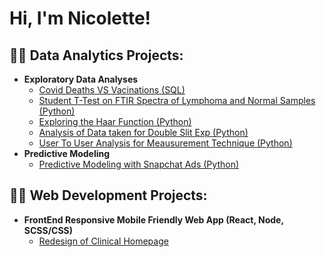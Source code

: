 <h1>Hi, I'm Nicolette!

<h2>👨‍💻 Data Analytics Projects:</h2>

<!--
- <b>Data Structures and Algorithms Practice (AlgoExpert)</b>
  - [Praciting DS & Algos in Python](https://github.com/joshmadakor1/Algorithms-Practice)
- <b>Full Stack Web App (React, NodeJS, Azure, and Machine Learning Components)</b>
  - [Image Analysis Middleware](https://github.com/joshmadakor1/4chan-Image-Analysis-Middleware-C964) <b><i>(Potentially NSFW)</b></i>
- <b>PowerShell</b>
  - [Windows EventLog: Failed RDP Logins Source IP to full GeoData Conversion](https://github.com/joshmadakor1/Sentinel-Lab)
  - [JWipe (Disk Wiping Utility)](https://github.com/joshmadakor1/Jwipe.PowerShell)
  - [Active Directory Bulk User Creation](https://github.com/joshmadakor1/AD_PS)
  - [User To User Analysis for Meausurement Technique (Python)](https://github.com/venantn/UserToUser)
 -->
- <b>Exploratory Data Analyses </b>
  - [Covid Deaths VS Vacinations (SQL)](https://github.com/venantn/COVIDProject)
  - [Student T-Test on FTIR Spectra of Lymphoma and Normal Samples (Python)](https://github.com/venantn/FTIR-Lymphoma-Analysis)
  - [Exploring the Haar Function (Python)](https://github.com/venantn/Plotting-Haar-Func)
  - [Analysis of Data taken for Double Slit Exp (Python)](https://github.com/venantn/Double_Slit)
  - [User To User Analysis for Meausurement Technique (Python)](https://github.com/venantn/UserToUser)
- <b>Predictive Modeling </b>
  - [Predictive Modeling with Snapchat Ads (Python)](https://github.com/venantn/AdEDA)
    
<h2>👨‍💻 Web Development Projects:</h2>

- <b>FrontEnd Responsive Mobile Friendly Web App (React, Node, SCSS/CSS) </b>
  - [Redesign of Clinical Homepage](https://github.com/venantn/sbc)



<!--
<h2> 🤳 Connect with me:</h2>


[<img align="left" alt="JoshMadakor | YouTube" width="22px" src="https://cdn.jsdelivr.net/npm/simple-icons@v3/icons/youtube.svg" />][youtube]
[<img align="left" alt="JoshMadakor | Twitter" width="22px" src="https://cdn.jsdelivr.net/npm/simple-icons@v3/icons/twitter.svg" />][twitter]
[<img align="left" alt="JoshMadakor | LinkedIn" width="22px" src="https://cdn.jsdelivr.net/npm/simple-icons@v3/icons/linkedin.svg" />][linkedin]
[<img align="left" alt="JoshMadakor | Instagram" width="22px" src="https://cdn.jsdelivr.net/npm/simple-icons@v3/icons/instagram.svg" />][instagram]

[twitter]: https://twitter.com/joshmadakor
[youtube]: https://www.youtube.com/c/joshmadakor
[instagram]: https://www.instagram.com/joshmadakor/
[linkedin]: https://linkedin.com/in/joshmadakor
-->

<!--
**joshmadakor1/joshmadakor1** is a ✨ _special_ ✨ repository because its `README.md` (this file) appears on your GitHub profile.

Here are some ideas to get you started:

- 🔭 I’m currently working on ...
- 🌱 I’m currently learning ...
- 👯 I’m looking to collaborate on ...
- 🤔 I’m looking for help with ...
- 💬 Ask me about ...
- 📫 How to reach me: ...
- 😄 Pronouns: ...
- ⚡ Fun fact: ...
-->
